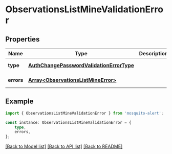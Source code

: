 # ObservationsListMineValidationError


## Properties

Name | Type | Description | Notes
------------ | ------------- | ------------- | -------------
**type** | [**AuthChangePasswordValidationErrorType**](AuthChangePasswordValidationErrorType.md) |  | [default to undefined]
**errors** | [**Array&lt;ObservationsListMineError&gt;**](ObservationsListMineError.md) |  | [default to undefined]

## Example

```typescript
import { ObservationsListMineValidationError } from 'mosquito-alert';

const instance: ObservationsListMineValidationError = {
    type,
    errors,
};
```

[[Back to Model list]](../README.md#documentation-for-models) [[Back to API list]](../README.md#documentation-for-api-endpoints) [[Back to README]](../README.md)
